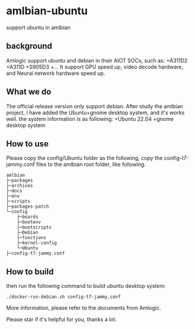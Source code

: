 
# amlbian-ubuntu
support ubuntu in amlbian

## background
Amlogic support ubuntu and debian in their AIOT SOCs, such as:
+A311D2
+A311D
+S905D3
+...
It support GPU speed up, video decode hardware, and Neural network hardware speed up. 

## What we do
The official release version only support debian.
After study the amlbian project, I have added the Ubuntu+gnome desktop system, and it's works well.
the system information is as following:
+Ubuntu 22.04
+gnome desktop system

## How to use
Please copy the config/Ubuntu folder as the following,
copy the config-t7-jammy.conf files to the amlbian root folder, like following. 
```
amlbian
├─packages
├─archives
├─docs
├─env
├─scripts
├─packages-patch
└─config
    ├─boards
    ├─bootenv
    ├─bootscripts
    ├─Debian
    ├─functions
    ├─kernel-config
    └─Ubuntu
├─config-t7-jammy.conf
```
## How to build
then run the following command to build ubuntu desktop system:
```
./docker-run-debian.sh config-t7-jammy.conf
```

More information, please refer to the documents from Amlogic.


Please star if it's helpful for you, thanks a lot. 


